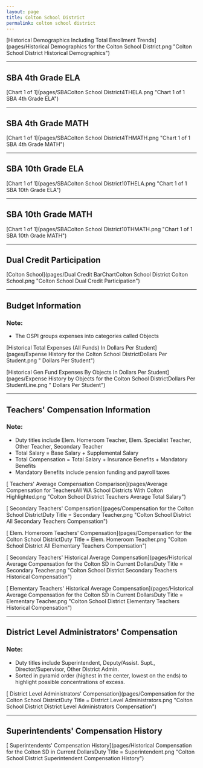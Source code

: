 ```yaml
---
layout: page
title: Colton School District
permalink: colton school district
---
```



[Historical Demographics Including Total Enrollment Trends](pages/Historical Demographics for the Colton School District.png "Colton School District Historical Demographics")

___

## SBA 4th Grade ELA

[Chart 1 of 1](pages/SBAColton School District4THELA.png "Chart 1 of 1 SBA 4th Grade ELA")


___

## SBA 4th Grade MATH

[Chart 1 of 1](pages/SBAColton School District4THMATH.png "Chart 1 of 1 SBA 4th Grade MATH")


___

## SBA 10th Grade ELA

[Chart 1 of 1](pages/SBAColton School District10THELA.png "Chart 1 of 1 SBA 10th Grade ELA")


___

## SBA 10th Grade MATH

[Chart 1 of 1](pages/SBAColton School District10THMATH.png "Chart 1 of 1 SBA 10th Grade MATH")


___

## Dual Credit Participation

[Colton School](pages/Dual Credit BarChartColton School District Colton School.png "Colton School Dual Credit Participation")


___

## Budget Information
### Note:
- The OSPI groups expenses into categories called Objects

[Historical Total Expenses (All Funds) In Dollars Per Student](pages/Expense History for the Colton School DistrictDollars Per Student.png " Dollars Per Student")

[Historical Gen Fund Expenses By Objects In Dollars Per Student](pages/Expense History by Objects for the Colton School DistrictDollars Per StudentLine.png " Dollars Per Student")


___

## Teachers' Compensation Information
### Note:
- Duty titles include Elem. Homeroom Teacher, Elem. Specialist Teacher, Other Teacher, Secondary Teacher
- Total Salary = Base Salary + Supplemental Salary
- Total Compensation = Total Salary + Insurance Benefits + Mandatory Benefits
- Mandatory Benefits include pension funding and payroll taxes

[ Teachers' Average Compensation Comparison](pages/Average Compensation for TeachersAll WA School Districts With Colton Highlighted.png "Colton School District Teachers Average Total Salary")

[ Secondary Teachers' Compensation](pages/Compensation for the Colton School DistrictDuty Title = Secondary Teacher.png "Colton School District All Secondary Teachers Compensation")

[ Elem. Homeroom Teachers' Compensation](pages/Compensation for the Colton School DistrictDuty Title = Elem. Homeroom Teacher.png "Colton School District All Elementary Teachers Compensation")

[ Secondary Teachers' Historical Average Compensation](pages/Historical Average Compensation for the Colton SD in Current DollarsDuty Title = Secondary Teacher.png "Colton School District Secondary Teachers Historical Compensation")

[ Elementary Teachers' Historical Average Compensation](pages/Historical Average Compensation for the Colton SD in Current DollarsDuty Title = Elementary Teacher.png "Colton School District Elementary Teachers Historical Compensation")


___

## District Level Administrators' Compensation

### Note:
- Duty titles include Superintendent, Deputy/Assist. Supt., Director/Supervisor, Other District Admin.
- Sorted in pyramid order (highest in the center, lowest on the ends) to highlight possible concentrations of excess.

[ District Level Administrators' Compensation](pages/Compensation for the Colton School DistrictDuty Title = District Level Administrators.png "Colton School District District Level Administrators Compensation")


___

## Superintendents' Compensation History

[ Superintendents' Compensation History](pages/Historical Compensation for the Colton SD in Current DollarsDuty Title = Superintendent.png "Colton School District Superintendent Compensation History")

